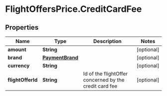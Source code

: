 # FlightOffersPrice.CreditCardFee

## Properties

Name | Type | Description | Notes
------------ | ------------- | ------------- | -------------
**amount** | **String** |  | [optional] 
**brand** | [**PaymentBrand**](PaymentBrand.md) |  | [optional] 
**currency** | **String** |  | [optional] 
**flightOfferId** | **String** | Id of the flightOffer concerned by the credit card fee | [optional] 


